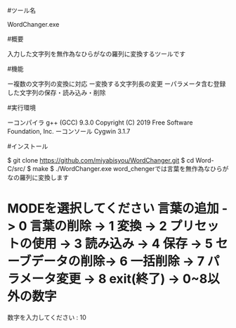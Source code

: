 #ツール名

WordChanger.exe

#概要

入力した文字列を無作為なひらがなの羅列に変換するツールです

#機能

ー複数の文字列の変換に対応
ー変換する文字列長の変更
ーパラメータ含む登録した文字列の保存・読み込み・削除

#実行環境

ーコンパイラ
	g++ (GCC) 9.3.0
	Copyright (C) 2019 Free Software Foundation, Inc.
ーコンソール
	Cygwin 3.1.7

#インストール

$ git clone https://github.com/miyabisyou/WordChanger.git
$ cd Word-C/src/
$ make
$ ./WordChanger.exe
word_chengerでは言葉を無作為なひらがなの羅列に変換します

MODEを選択してください
言葉の追加        -> 0
言葉の削除        -> 1
変換              -> 2
プリセットの使用  -> 3
読み込み          -> 4
保存              -> 5
セーブデータの削除-> 6
一括削除          -> 7
パラメータ変更    -> 8
exit(終了)        -> 0~8以外の数字
=====================================
数字を入力してください : 10
